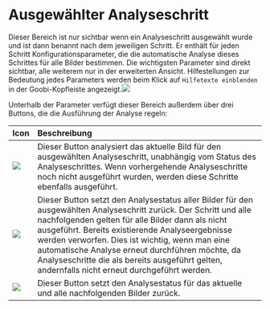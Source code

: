 # Ausgewählter Analyseschritt



Dieser Bereich ist nur sichtbar wenn ein Analyseschritt ausgewählt wurde und ist dann benannt nach dem jeweiligen Schritt. Er enthält für jeden Schritt Konfigurationsparameter, die die automatische Analyse dieses Schrittes für alle Bilder bestimmen. Die wichtigsten Parameter sind direkt sichtbar, alle weiterem nur in der erweiterten Ansicht. Hilfestellungen zur Bedeutung jedes Parameters werden beim Klick auf `Hilfetexte einblenden` in der Goobi-Kopfleiste angezeigt.​![](https://blobscdn.gitbook.com/v0/b/gitbook-28427.appspot.com/o/assets%2F-LZ4vYcdbp6Dw7s7NKy0%2F-LwyStuz0e1HD5d-X8oI%2F-LwyUFYHzWrttmwyXp0l%2Flayoutwizzard_08.png?alt=media&token=e41912f8-3926-4717-a217-438707d890a3)‌

Unterhalb der Parameter verfügt dieser Bereich außerdem über drei Buttons, die die Ausführung der Analyse regeln:

| Icon | Beschreibung |
| :--- | :--- |
| ​​![](https://firebasestorage.googleapis.com/v0/b/gitbook-28427.appspot.com/o/assets%2F-LZ4vYcdbp6Dw7s7NKy0%2F-LwhWcAsUPL7x8HiOV2J%2F-LwhcE6MZc8cZPdx7zE5%2Flayoutwizzard_34.png?alt=media&token=1acbb1cc-8029-471b-9b25-9225661311fa) | Dieser Button analysiert das aktuelle Bild für den ausgewählten Analyseschritt, unabhängig vom Status des Analyseschrittes. Wenn vorhergehende Analyseschritte noch nicht ausgeführt wurden, werden diese Schritte ebenfalls ausgeführt. |
| ​​![](https://firebasestorage.googleapis.com/v0/b/gitbook-28427.appspot.com/o/assets%2F-LZ4vYcdbp6Dw7s7NKy0%2F-LwhWcAsUPL7x8HiOV2J%2F-LwhcKin_FTuzUK15kCp%2Flayoutwizzard_35.png?alt=media&token=93509335-a9c4-4a99-8d92-fa412b0418ae) | Dieser Button setzt den Analysestatus aller Bilder für den ausgewählten Analyseschritt zurück. Der Schritt und alle nachfolgenden gelten für alle Bilder dann als nicht ausgeführt. Bereits existierende Analyseergebnisse werden verworfen. Dies ist wichtig, wenn man eine automatische Analyse erneut durchführen möchte, da Analyseschritte die als bereits ausgeführt gelten, andernfalls nicht erneut durchgeführt werden. |
| ​​![](https://firebasestorage.googleapis.com/v0/b/gitbook-28427.appspot.com/o/assets%2F-LZ4vYcdbp6Dw7s7NKy0%2F-LwhWcAsUPL7x8HiOV2J%2F-LwhcQUy7iVGhqgKT8ZH%2Flayoutwizzard_36.png?alt=media&token=c0519227-7312-4d12-96bf-eb3fd6cd6caa) | Dieser Button setzt den Analysestatus für das aktuelle und alle nachfolgenden Bilder zurück. |

